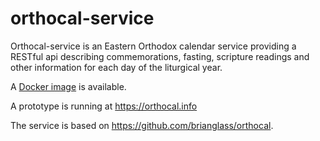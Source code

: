 # orthocal-service
Orthocal-service is an Eastern Orthodox calendar service providing a RESTful
api describing commemorations, fasting, scripture readings and other
information for each day of the liturgical year.

A [Docker image](https://hub.docker.com/r/brianglass/orthocal-service/) is available.

A prototype is running at https://orthocal.info

The service is based on https://github.com/brianglass/orthocal.
